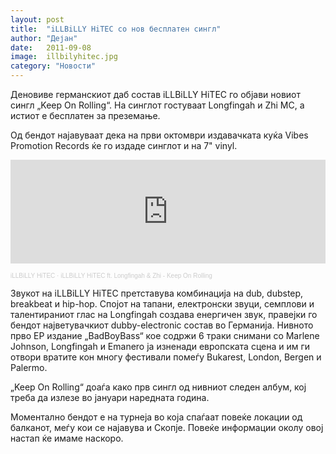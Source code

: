 ```yaml
---
layout: post
title:  "iLLBiLLY HiTEC со нов бесплатен сингл"
author: "Дејан"
date:   2011-09-08
image:  illbilyhitec.jpg
category: "Новости"
---
```


Деновиве германскиот даб состав iLLBiLLY HiTEC го објави новиот сингл „Keep On Rolling“. На синглот гостуваат 
Longfingah и Zhi MC, а истиот е бесплатен за преземање.

Од бендот најавуваат дека на први октомври издавачката куќа Vibes Promotion Records ќе го издаде синглот и на 7" vinyl.

<p>
<iframe width="100%" height="166" scrolling="no" frameborder="no" allow="autoplay" 
src="https://w.soundcloud.com/player/?url=https%3A//api.soundcloud.com/tracks/22721866&color=%23ff5500&auto_play=false&hide_related=false&show_comments=true&show_user=true&show_reposts=false&show_teaser=true"></iframe>
<div style="font-size: 10px; color: #cccccc;line-break: anywhere;word-break: normal;overflow: hidden;white-space: nowrap;text-overflow: ellipsis; font-family: Interstate,Lucida Grande,Lucida Sans Unicode,Lucida Sans,Garuda,Verdana,Tahoma,sans-serif;font-weight: 100;"><a href="https://soundcloud.com/illbilly_hitec" title="iLLBiLLY HiTEC" target="_blank" style="color: #cccccc; text-decoration: none;">iLLBiLLY HiTEC</a> · <a href="https://soundcloud.com/illbilly_hitec/illbilly-hitec-keep-on-rolling" title="iLLBiLLY HiTEC ft. Longfingah &amp; Zhi - Keep On Rolling" target="_blank" style="color: #cccccc; text-decoration: none;">iLLBiLLY HiTEC ft. Longfingah &amp; Zhi - Keep On Rolling</a></div>
</p>
   

Звукот на iLLBiLLY HiTEC претставува комбинација на dub, dubstep, breakbeat и hip-hop. Спојот на тапани, електронски 
звуци, семплови и талентираниот глас на Longfingah создава енергичен звук, правејки го бендот најветувачкиот 
dubby-electronic состав во Германија. Нивното прво EP издание „BadBoyBass“ кое содржи 6 траки снимани со Marlene 
Johnson, Longfingah и Emanero ја изненади европската сцена и им ги отвори вратите кон многу фестивали помеѓу Bukarest, 
London, Bergen и Palermo.

„Keep On Rolling“ доаѓа како прв сингл од нивниот следен албум, кој треба да излезе во јануари наредната година.

Моментално бендот е на турнеја во која спаѓаат повеќе локации од балканот, меѓу кои се најавува и Скопје. Повеќе 
информации околу овој настап ќе имаме наскоро.
